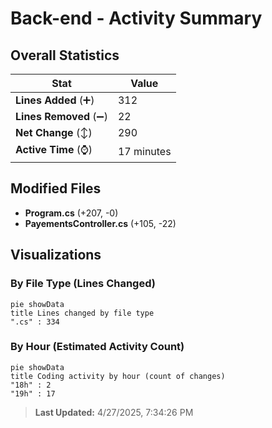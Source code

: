 # Back-end - Activity Summary 

## Overall Statistics

| Stat                   | Value                                                             |
| ---------------------- | ----------------------------------------------------------------- |
| **Lines Added** (➕)   | 312                                          |
| **Lines Removed** (➖) | 22                                        |
| **Net Change** (↕)    | 290                |
| **Active Time** (⌚)   | 17 minutes |


## Modified Files
- **Program.cs** (+207, -0)
- **PayementsController.cs** (+105, -22)

## Visualizations

### By File Type (Lines Changed)

```mermaid
pie showData
title Lines changed by file type
".cs" : 334
```

### By Hour (Estimated Activity Count)

```mermaid
pie showData
title Coding activity by hour (count of changes)
"18h" : 2
"19h" : 17
```


> **Last Updated:** 4/27/2025, 7:34:26 PM